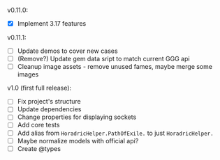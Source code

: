 v0.11.0:
- [x] Implement 3.17 features

v0.11.1:
- [ ] Update demos to cover new cases
- [ ] (Remove?) Update gem data sript to match current GGG api
- [ ] Cleanup image assets - remove unused fames, maybe merge some images

v1.0 (first full release):
- [ ] Fix project's structure
- [ ] Update dependencies
- [ ] Change properties for displaying sockets
- [ ] Add core tests
- [ ] Add alias from `HoradricHelper.PathOfExile.` to just `HoradricHelper.`
- [ ] Maybe normalize models with official api?
- [ ] Create @types
